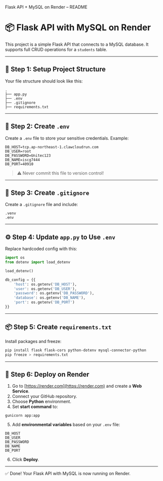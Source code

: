 Flask API + MySQL on Render – README

# 📦 Flask API with MySQL on Render

This project is a simple Flask API that connects to a MySQL database. It supports full CRUD operations for a `students` table.

---

## 🧱 Step 1: Setup Project Structure

Your file structure should look like this:

```
.
├── app.py
├── .env
├── .gitignore
├── requirements.txt
```

---

## 📜 Step 2: Create `.env`

Create a `.env` file to store your sensitive credentials. Example:

```
DB_HOST=tcp.ap-northeast-1.clawcloudrun.com
DB_USER=root
DB_PASSWORD=Unitec123
DB_NAME=iscg7444
DB_PORT=40910
```

> ⚠️ Never commit this file to version control!

---

## 🚫 Step 3: Create `.gitignore`

Create a `.gitignore` file and include:

```
.venv
.env
```

---

## ⚙️ Step 4: Update `app.py` to Use `.env`

Replace hardcoded config with this:

```python
import os
from dotenv import load_dotenv

load_dotenv()

db_config = {{
    'host': os.getenv('DB_HOST'),
    'user': os.getenv('DB_USER'),
    'password': os.getenv('DB_PASSWORD'),
    'database': os.getenv('DB_NAME'),
    'port': os.getenv('DB_PORT')
}}
```

---

## 📦 Step 5: Create `requirements.txt`

Install packages and freeze:

```bash
pip install flask flask-cors python-dotenv mysql-connector-python
pip freeze > requirements.txt
```

---

## 🚀 Step 6: Deploy on Render

1. Go to [https://render.com](https://render.com) and create a **Web Service**.
2. Connect your GitHub repository.
3. Choose **Python** environment.
4. Set **start command** to:

```
gunicorn app:app
```

5. Add **environmental variables** based on your `.env` file:

```
DB_HOST
DB_USER
DB_PASSWORD
DB_NAME
DB_PORT
```

6. Click **Deploy**.

---

✅ Done! Your Flask API with MySQL is now running on Render.

